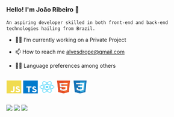 ### Hello! I'm João Ribeiro 💪

    An aspiring developer skilled in both front-end and back-end technologies hailing from Brazil.
    
- 👷‍♂️ I’m currently working on a Private Project

- 📫 How to reach me alvesdrope@gmail.com

- 🧙‍♂️ Language preferences among others

<div style="display: inline_block"><br>
  <img align="center" alt="jota-Js" height=35" width="40" src="https://raw.githubusercontent.com/devicons/devicon/master/icons/javascript/javascript-plain.svg">
  <img align="center" alt="jota-Ts" height="35" width="40" src="https://raw.githubusercontent.com/devicons/devicon/master/icons/typescript/typescript-plain.svg">
  <img align="center" alt="jota-React" height="35" width="40" src="https://raw.githubusercontent.com/devicons/devicon/master/icons/react/react-original.svg">
  <img align="center" alt="jota-HTML" height="35" width="40" src="https://raw.githubusercontent.com/devicons/devicon/master/icons/html5/html5-original.svg">
  <img align="center" alt="jota-CSS" height="35" width="40" src="https://raw.githubusercontent.com/devicons/devicon/master/icons/css3/css3-original.svg">
</div>

##

<div> 
  
  <a href="https://instagram.com/pedroalvesrb" target="_blank"><img src="https://img.shields.io/badge/-Instagram-%23E4405F?style=for-the-badge&logo=instagram&logoColor=white" target="_blank"></a>
 	<a href="https://www.twitch.tv/jotap40" target="_blank"><img src="https://img.shields.io/badge/Twitch-9146FF?style=for-the-badge&logo=twitch&logoColor=white" target="_blank"></a>
  <a href = "mailto:alvesdrope@gmail.com"><img src="https://img.shields.io/badge/-Gmail-%23333?style=for-the-badge&logo=gmail&logoColor=white" target="_blank"></a>

  
</div>
